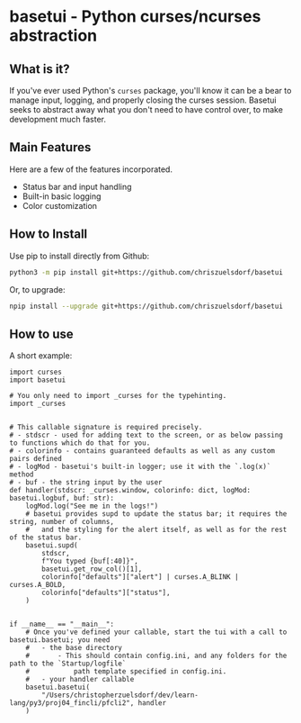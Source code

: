 # basetui - Python curses/ncurses abstraction

## What is it?

If you've ever used Python's `curses` package, you'll know it can be a bear to manage input, logging, and properly closing the curses session. Basetui seeks to abstract away what you don't need to have control over, to make development much faster.

## Main Features
Here are a few of the features incorporated.
- Status bar and input handling
- Built-in basic logging
- Color customization

## How to Install
Use pip to install directly from Github:

```sh
python3 -m pip install git+https://github.com/chriszuelsdorf/basetui
```

Or, to upgrade:

```sh
npip install --upgrade git+https://github.com/chriszuelsdorf/basetui
```

## How to use

A short example:
```py3
import curses
import basetui

# You only need to import _curses for the typehinting.
import _curses


# This callable signature is required precisely.
# - stdscr - used for adding text to the screen, or as below passing to functions which do that for you.
# - colorinfo - contains guaranteed defaults as well as any custom pairs defined
# - logMod - basetui's built-in logger; use it with the `.log(x)` method
# - buf - the string input by the user
def handler(stdscr: _curses.window, colorinfo: dict, logMod: basetui.logbuf, buf: str):
    logMod.log("See me in the logs!")
    # basetui provides supd to update the status bar; it requires the string, number of columns,
    #   and the styling for the alert itself, as well as for the rest of the status bar.
    basetui.supd(
        stdscr,
        f"You typed {buf[:40]}",
        basetui.get_row_col()[1],
        colorinfo["defaults"]["alert"] | curses.A_BLINK | curses.A_BOLD,
        colorinfo["defaults"]["status"],
    )


if __name__ == "__main__":
    # Once you've defined your callable, start the tui with a call to basetui.basetui; you need
    #   - the base directory
    #       - This should contain config.ini, and any folders for the path to the `Startup/logfile` 
    #           path template specified in config.ini.
    #   - your handler callable
    basetui.basetui(
        "/Users/christopherzuelsdorf/dev/learn-lang/py3/proj04_fincli/pfcli2", handler
    )

```